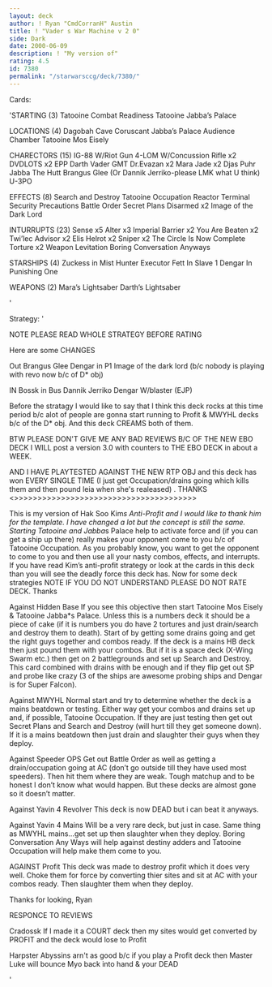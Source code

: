 ```yaml
---
layout: deck
author: ! Ryan "CmdCorranH" Austin
title: ! "Vader s War Machine v 2 0"
side: Dark
date: 2000-06-09
description: ! "My version of"
rating: 4.5
id: 7380
permalink: "/starwarsccg/deck/7380/"
---
```

Cards: 

'STARTING (3)
Tatooine
Combat Readiness
Tatooine Jabba’s Palace

LOCATIONS (4)
Dagobah Cave
Coruscant
Jabba’s Palace Audience Chamber
Tatooine Mos Eisely

CHARECTORS (15)
IG-88 W/Riot Gun
4-LOM W/Concussion Rifle x2
DVDLOTS x2
EPP Darth Vader
GMT
Dr.Evazan x2
Mara Jade x2
Djas Puhr
Jabba The Hutt
Brangus Glee (Or Dannik Jerriko-please LMK what U think)
U-3PO

EFFECTS (8)
Search and Destroy
Tatooine Occupation
Reactor Terminal
Security Precautions
Battle Order
Secret Plans
Disarmed x2
Image of the Dark Lord

INTURRUPTS (23)
Sense x5
Alter x3
Imperial Barrier x2
You Are Beaten x2
Twi’lec Advisor x2
Elis Helrot x2
Sniper x2
The Circle Is Now Complete
Torture x2
Weapon Levitation
Boring Conversation Anyways

STARSHIPS (4)
Zuckess in Mist Hunter
Executor
Fett In Slave 1
Dengar In Punishing One

WEAPONS (2)
Mara’s Lightsaber
Darth’s Lightsaber

'

Strategy: '

NOTE
PLEASE READ WHOLE STRATEGY BEFORE RATING

Here are some CHANGES

Out
Brangus Glee
Dengar in P1
Image of the dark lord (b/c nobody is playing with revo now b/c of D* obj)

IN
Bossk in Bus
Dannik Jerriko
Dengar W/blaster (EJP)

>>>>>>>>>>>>>>>>>>>>>>>>>>>>>>>>>>>
Before the stratagy I would like to say that I think this deck rocks at this time period b/c alot of people are gonna start running to Profit & MWYHL decks b/c of the D* obj. And this deck CREAMS both of them.

BTW PLEASE DON'T GIVE ME ANY BAD REVIEWS B/C OF THE NEW EBO DECK I WILL post a version 3.0 with counters to THE EBO DECK in about a WEEK.

AND I HAVE PLAYTESTED AGAINST THE NEW RTP OBJ and this deck has won EVERY SINGLE TIME (I just get Occupation/drains going which kills them and then pound leia when she's realeased) . THANKS
<>>>>>>>>>>>>>>>>>>>>>>>>>>>>>>>>>>>>>>>

This is my version of Hak Soo Kim*s Anti-Profit and I would like to thank him for the template. I have changed a lot but the concept is still the same. Starting Tatooine and Jabba*s Palace help to activate force and (if you can get a ship up there) really makes your opponent come to you b/c of Tatooine Occupation. As you probably know, you want to get the opponent to come to you and then use all your nasty combos, effects, and interrupts. If you have read Kim’s anti-profit strategy or look at the cards in this deck than you will see the deadly force this deck has. Now for some deck strategies
NOTE IF YOU DO NOT UNDERSTAND PLEASE DO NOT RATE DECK. Thanks

Against Hidden Base
If you see this objective then start Tatooine Mos Eisely & Tatooine Jabba*s Palace. Unless this is a numbers deck it should be a piece of cake (if it is numbers you do have 2 tortures and just drain/search and destroy them to death). Start of by getting some drains going and get the right guys together and combos ready. If the deck is a mains HB deck then just pound them with your combos. But if it is a space deck (X-Wing Swarm etc.) then get on 2 battlegrounds and set up Search and Destroy. This card combined with drains with be enough and if they flip get out SP and probe like crazy (3 of the ships are awesome probing ships and Dengar is for Super Falcon).


Against MWYHL Normal start and try to determine whether the deck is a mains beatdown or testing. Either way get your combos and drains set up and, if possible, Tatooine Occupation. If they are just testing then get out Secret Plans and Search and Destroy (will hurt till they get someone down). If it is a mains beatdown then just drain and slaughter their guys when they deploy.

Against Speeder OPS Get out Battle Order as well as getting a drain/occupation going at AC (don’t go outside till they have used most speeders). Then hit them where they are weak. Tough matchup and to be honest I don’t know what would happen. But these decks are almost gone so it doesn’t matter.

Against Yavin 4 Revolver This deck is now DEAD but i can beat it anyways.

Against Yavin 4 Mains Will be a very rare deck, but just in case. Same thing as MWYHL mains…get set up then slaughter when they deploy. Boring Conversation Any Ways will help against destiny adders and Tatooine Occupation will help make them come to you.

AGAINST Profit This deck was made to destroy profit which it does very well. Choke them for force by converting thier sites and sit at AC with your combos ready. Then slaughter them when they deploy.

Thanks for looking,
Ryan

RESPONCE TO REVIEWS

Cradossk If I made it a COURT deck then my sites would get converted by PROFIT and the deck would lose to Profit

Harpster Abyssins arn't as good b/c if you play a Profit deck then Master Luke will bounce Myo back into hand & your DEAD


'
